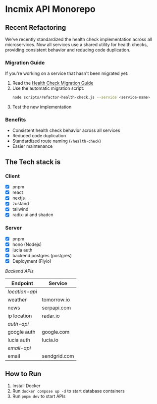 # Incmix API Monorepo

## Recent Refactoring

We've recently standardized the health check implementation across all microservices. Now all services use a shared utility for health checks, providing consistent behavior and reducing code duplication.

### Migration Guide

If you're working on a service that hasn't been migrated yet:

1. Read the [Health Check Migration Guide](./docs/health-check-migration.md)
2. Use the automatic migration script:
   ```bash
   node scripts/refactor-health-check.js --service <service-name>
   ```
3. Test the new implementation

### Benefits

- Consistent health check behavior across all services
- Reduced code duplication
- Standardized route naming (`/health-check`)
- Easier maintenance

## The Tech stack is

### Client

- [x] pnpm
- [x] react
- [x] nextjs
- [x] zustand
- [x] tailwind
- [x] radix-ui and shadcn

### Server

- [x] pnpm
- [x] hono (Nodejs)
- [x] lucia auth
- [x] backend postgres (postgres)
- [x] Deployment (Flyio)

*Backend APIs*

| Endpoint       | Service      |
| -------------- | ------------ |
| *location-api* |              |
| weather        | tomorrow.io  |
| news           | serpapi.com  |
| ip location    | radar.io     |
| *auth-api*     |              |
| google auth    | google.com   |
| lucia auth     | lucia.io     |
| *email-api*    |              |
| email          | sendgrid.com |

## How to Run
1. Install Docker
2. Run ```docker compose up -d``` to start database containers
3. Run ```pnpm dev``` to start APIs
